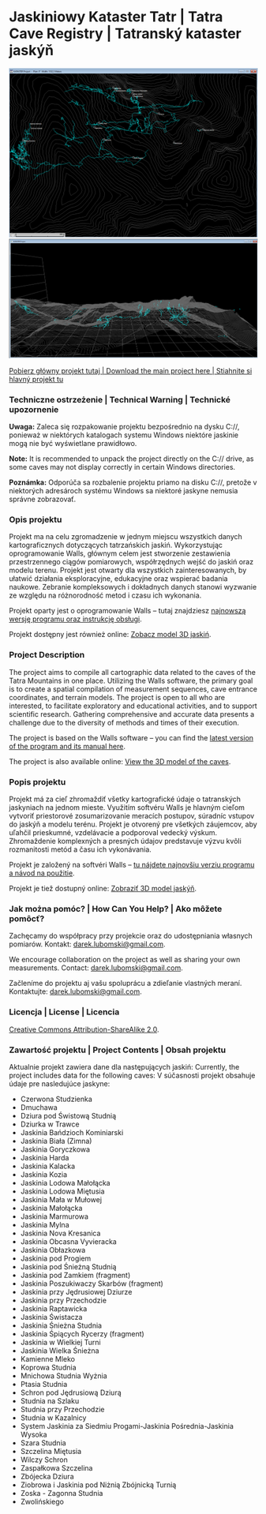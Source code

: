 # Jaskiniowy Kataster Tatr | Tatra Cave Registry | Tatranský kataster jaskýň

![Walls 2D screen](walls_2d_screen.png)
![Walls 2D screen](walls_3d_screen.png)

[Pobierz główny projekt tutaj | Download the main project here | Stiahnite si hlavný projekt tu](https://github.com/dlubom/Jaskiniowy-Kataster-Tatr-Zachodnich/archive/refs/heads/master.zip)

### Techniczne ostrzeżenie | Technical Warning | Technické upozornenie
**Uwaga:** Zaleca się rozpakowanie projektu bezpośrednio na dysku C://, ponieważ w niektórych katalogach systemu Windows niektóre jaskinie mogą nie być wyświetlane prawidłowo.

**Note:** It is recommended to unpack the project directly on the C:// drive, as some caves may not display correctly in certain Windows directories.

**Poznámka:** Odporúča sa rozbalenie projektu priamo na disku C://, pretože v niektorých adresároch systému Windows sa niektoré jaskyne nemusia správne zobrazovať.

### Opis projektu
Projekt ma na celu zgromadzenie w jednym miejscu wszystkich danych kartograficznych dotyczących tatrzańskich jaskiń. Wykorzystując oprogramowanie Walls, głównym celem jest stworzenie zestawienia przestrzennego ciągów pomiarowych, współrzędnych wejść do jaskiń oraz modelu terenu. Projekt jest otwarty dla wszystkich zainteresowanych, by ułatwić działania eksploracyjne, edukacyjne oraz wspierać badania naukowe. Zebranie kompleksowych i dokładnych danych stanowi wyzwanie ze względu na różnorodność metod i czasu ich wykonania.

Projekt oparty jest o oprogramowanie Walls – tutaj znajdziesz [najnowszą wersję programu oraz instrukcję obsługi](http://texasspeleologicalsurvey.org/Walls/tsswalls.htm).

Projekt dostępny jest również online: [Zobacz model 3D jaskiń](https://sketchfab.com/models/64c9acf8f12345a3a3a4aa72df330b51).

### Project Description
The project aims to compile all cartographic data related to the caves of the Tatra Mountains in one place. Utilizing the Walls software, the primary goal is to create a spatial compilation of measurement sequences, cave entrance coordinates, and terrain models. The project is open to all who are interested, to facilitate exploratory and educational activities, and to support scientific research. Gathering comprehensive and accurate data presents a challenge due to the diversity of methods and times of their execution.

The project is based on the Walls software – you can find the [latest version of the program and its manual here](http://texasspeleologicalsurvey.org/Walls/tsswalls.htm).

The project is also available online: [View the 3D model of the caves](https://sketchfab.com/models/64c9acf8f12345a3a3a4aa72df330b51).

### Popis projektu
Projekt má za cieľ zhromaždiť všetky kartografické údaje o tatranských jaskyniach na jednom mieste. Využitím softvéru Walls je hlavným cieľom vytvoriť priestorové zosumarizovanie meracích postupov, súradníc vstupov do jaskýň a modelu terénu. Projekt je otvorený pre všetkých záujemcov, aby uľahčil prieskumné, vzdelávacie a podporoval vedecký výskum. Zhromaždenie komplexných a presných údajov predstavuje výzvu kvôli rozmanitosti metód a času ich vykonávania.

Projekt je založený na softvéri Walls – [tu nájdete najnovšiu verziu programu a návod na použitie](http://texasspeleologicalsurvey.org/Walls/tsswalls.htm).

Projekt je tiež dostupný online: [Zobraziť 3D model jaskýň](https://sketchfab.com/models/64c9acf8f12345a3a3a4aa72df330b51).

### Jak można pomóc? | How Can You Help? | Ako môžete pomôcť?
Zachęcamy do współpracy przy projekcie oraz do udostępniania własnych pomiarów. Kontakt: [darek.lubomski@gmail.com](mailto:darek.lubomski@gmail.com).

We encourage collaboration on the project as well as sharing your own measurements. Contact: [darek.lubomski@gmail.com](mailto:darek.lubomski@gmail.com).

Začleníme do projektu aj vašu spoluprácu a zdieľanie vlastných meraní. Kontaktujte: [darek.lubomski@gmail.com](mailto:darek.lubomski@gmail.com).

### Licencja | License | Licencia
[Creative Commons Attribution-ShareAlike 2.0](http://creativecommons.org/licenses/by-sa/2.0/).

### Zawartość projektu | Project Contents | Obsah projektu
Aktualnie projekt zawiera dane dla następujących jaskiń:
Currently, the project includes data for the following caves:
V súčasnosti projekt obsahuje údaje pre nasledujúce jaskyne:

- Czerwona Studzienka
- Dmuchawa
- Dziura pod Świstową Studnią
- Dziurka w Trawce
- Jaskinia Bańdzioch Kominiarski
- Jaskinia Biała (Zimna)
- Jaskinia Goryczkowa
- Jaskinia Harda
- Jaskinia Kalacka
- Jaskinia Kozia
- Jaskinia Lodowa Małołącka
- Jaskinia Lodowa Miętusia
- Jaskinia Mała w Mułowej
- Jaskinia Małołącka
- Jaskinia Marmurowa
- Jaskinia Mylna
- Jaskinia Nova Kresanica
- Jaskinia Obcasna Vyvieracka
- Jaskinia Obłazkowa
- Jaskinia pod Progiem
- Jaskinia pod Śnieżną Studnią
- Jaskinia pod Zamkiem (fragment)
- Jaskinia Poszukiwaczy Skarbów (fragment)
- Jaskinia przy Jędrusiowej Dziurze
- Jaskinia przy Przechodzie
- Jaskinia Raptawicka
- Jaskinia Świstacza
- Jaskinia Śnieżna Studnia
- Jaskinia Śpiących Rycerzy (fragment)
- Jaskinia w Wielkiej Turni
- Jaskinia Wielka Śnieżna
- Kamienne Mleko
- Koprowa Studnia
- Mnichowa Studnia Wyżnia
- Ptasia Studnia
- Schron pod Jędrusiową Dziurą
- Studnia na Szlaku
- Studnia przy Przechodzie
- Studnia w Kazalnicy
- System Jaskinia za Siedmiu Progami-Jaskinia Pośrednia-Jaskinia Wysoka
- Szara Studnia
- Szczelina Miętusia
- Wilczy Schron
- Zaspałkowa Szczelina
- Zbójecka Dziura
- Ziobrowa i Jaskinia pod Niżnią Zbójnicką Turnią
- Zoska - Zagonna Studnia
- Zwolińskiego
